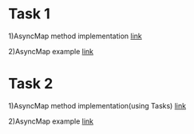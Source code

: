 # Task 1  

1)AsyncMap method implementation [link](FirstLab/ArrayExtension.cs)  

2)AsyncMap example [link](FirstLab/Program.cs)  

# Task 2  

1)AsyncMap method implementation(using Tasks) [link](SecondLab/ArrayExtension.cs)  

2)AsyncMap example [link](SecondLab/Program.cs)

